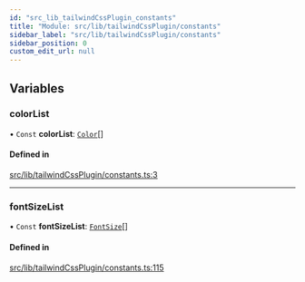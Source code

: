 ```yaml
---
id: "src_lib_tailwindCssPlugin_constants"
title: "Module: src/lib/tailwindCssPlugin/constants"
sidebar_label: "src/lib/tailwindCssPlugin/constants"
sidebar_position: 0
custom_edit_url: null
---
```


## Variables

### colorList

• `Const` **colorList**: [`Color`](src_types_tailwindcssPlugin.md#color)[]

#### Defined in

[src/lib/tailwindCssPlugin/constants.ts:3](https://github.com/pantheon-systems/decoupled-kit-js/blob/3caad45/packages/wordpress-kit/src/lib/tailwindCssPlugin/constants.ts#L3)

___

### fontSizeList

• `Const` **fontSizeList**: [`FontSize`](src_types_tailwindcssPlugin.md#fontsize)[]

#### Defined in

[src/lib/tailwindCssPlugin/constants.ts:115](https://github.com/pantheon-systems/decoupled-kit-js/blob/3caad45/packages/wordpress-kit/src/lib/tailwindCssPlugin/constants.ts#L115)
